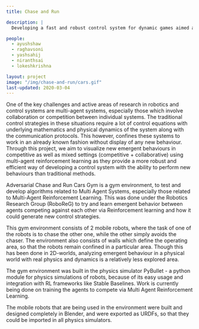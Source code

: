 ```yaml
---
title: Chase and Run

description: |
  Developing a fast and robust control system for dynamic games aimed at identifying Nash equilibrium strategies and emergent behaviour in competitive settings. 

people:
  - ayushshaw
  - raghavsoni
  - yashsahij
  - niranthsai
  - lokeshkrishna

layout: project
image: "/img/chase-and-run/cars.gif"
last-updated: 2020-03-04
---
```


One of the key challenges and active areas of research in robotics and control systems are multi-agent systems, especially those which involve collaboration or competition between individual systems. The traditional control strategies in these situations require a lot of control equations with underlying mathematics and physical dynamics of the system along with the communication protocols. This however, confines these systems to work in an already known fashion without display of any new behaviour. Through this project, we aim to visualize new emergent behaviours in competitive as well as mixed settings (competitive + collaborative) using multi-agent reinforcement learning as they provide a more robust and efficient way of developing a control system with the ability to perform new behaviours than traditional methods.

Adversarial Chase and Run Cars Gym is a gym environment, to test and develop algorithms related to Multi Agent Systems, especially those related to Multi-Agent Reinforcement Learning. This was done under the Robotics Research Group (RoboReG) to try and learn emergent behavior between agents competing against each other via Reinforcement learning and how it could generate new control strategies.

This gym environment consists of 2 mobile robots, where the task of one of the robots is to chase the other one, while the other simply avoids the chaser. The environment also consists of walls which define the operating area, so that the robots remain confined in a particular area. Though this has been done in 2D-worlds, analyzing emergent behaviour in a physical world with real physics and dynamics is a relatively less explored area.

The gym environment was built in the physics simulator PyBullet - a python module for physics simulations of robots, because of its easy usage and integration with RL frameworks like Stable Baselines. Work is currently being done on training the agents to compete via Multi Agent Reinforcement Learning.

The mobile robots that are being used in the environment were built and designed completely in Blender, and were exported as URDFs, so that they could be imported in all physics simulators.
